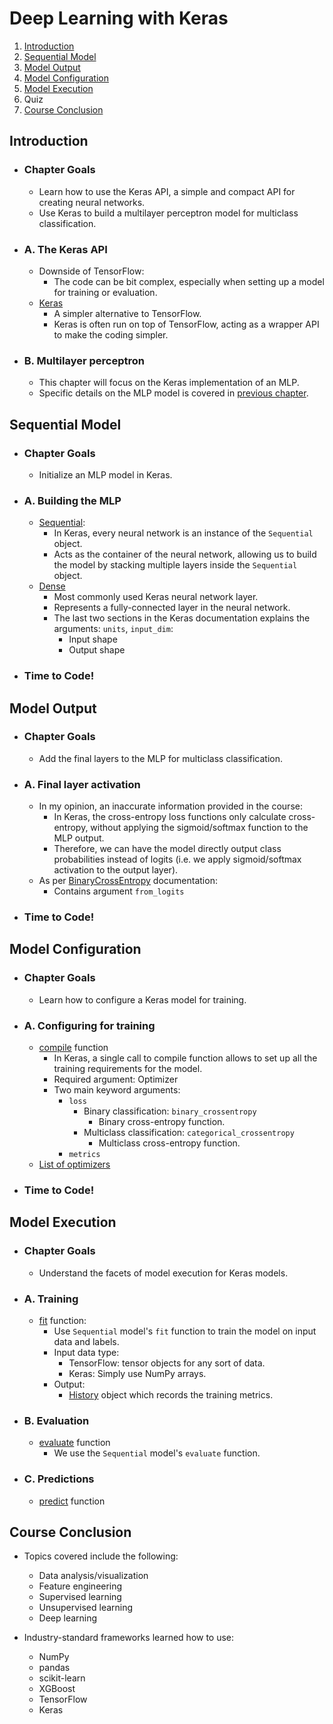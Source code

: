 # Deep Learning with Keras
1. [Introduction](#introduction)
2. [Sequential Model](#sequential-model)
3. [Model Output](#model-output)
4. [Model Configuration](#model-configuration)
5. [Model Execution](#model-execution)
6. Quiz
7. [Course Conclusion](#course-conclusion)

## Introduction
- ### Chapter Goals
    - Learn how to use the Keras API, a simple and compact API for creating neural networks.
    - Use Keras to build a multilayer perceptron model for multiclass classification.

- ### A. The Keras API
    - Downside of TensorFlow:
        - The code can be bit complex, especially when setting up a model for training or evaluation.
    - [Keras](https://keras.io/)
        - A simpler alternative to TensorFlow.
        - Keras is often run on top of TensorFlow, acting as a wrapper API to make the coding simpler.

- ### B. Multilayer perceptron
    - This chapter will focus on the Keras implementation of an MLP.
    - Specific details on the MLP model is covered in [previous chapter](./Chapter_8.md).

## Sequential Model
- ### Chapter Goals
    - Initialize an MLP model in Keras.

- ### A. Building the MLP
    - [Sequential](https://keras.io/models/sequential/):
        - In Keras, every neural network is an instance of the ```Sequential``` object.
        - Acts as the container of the neural network, allowing us to build the model by stacking multiple layers inside the ```Sequential``` object.
    - [Dense](https://keras.io/api/layers/core_layers/dense/)
        - Most commonly used Keras neural network layer.
        - Represents a fully-connected layer in the neural network.
        - The last two sections in the Keras documentation explains the arguments: ```units```, ```input_dim```:
            - Input shape
            - Output shape

- ### Time to Code!

## Model Output
- ### Chapter Goals
    - Add the final layers to the MLP for multiclass classification.

- ### A. Final layer activation
    - In my opinion, an inaccurate information provided in the course:
        - In Keras, the cross-entropy loss functions only calculate cross-entropy, without applying the sigmoid/softmax function to the MLP output.
        - Therefore, we can have the model directly output class probabilities instead of logits (i.e. we apply sigmoid/softmax activation to the output layer).
    - As per [BinaryCrossEntropy](https://www.tensorflow.org/api_docs/python/tf/keras/losses/BinaryCrossentropy) documentation:
        - Contains argument ```from_logits```

- ### Time to Code!

## Model Configuration
- ### Chapter Goals
    - Learn how to configure a Keras model for training.

- ### A. Configuring for training
    - [compile](https://keras.io/api/models/model_training_apis/) function
        - In Keras, a single call to compile function allows to set up all the training requirements for the model.
        - Required argument: Optimizer
        - Two main keyword arguments:
            - ```loss```
                - Binary classification: ```binary_crossentropy```
                    - Binary cross-entropy function.
                - Multiclass classification: ```categorical_crossentropy```
                    - Multiclass cross-entropy function.
            - ```metrics```
    - [List of optimizers](https://keras.io/optimizers/)

- ### Time to Code!

## Model Execution
- ### Chapter Goals
    - Understand the facets of model execution for Keras models.

- ### A. Training
    - [fit](https://keras.io/api/models/model_training_apis/#fit-method) function:
        - Use ```Sequential``` model's ```fit``` function to train the model on input data and labels.
        - Input data type:
            - TensorFlow: tensor objects for any sort of data.
            - Keras: Simply use NumPy arrays.
        - Output:
            - [History](https://keras.io/callbacks/#history) object which records the training metrics.

- ### B. Evaluation
    - [evaluate](https://keras.io/api/models/model_training_apis/#evaluate-method) function
        - We use the ```Sequential``` model's ```evaluate``` function.

- ### C. Predictions
    - [predict](https://keras.io/api/models/model_training_apis/#predict-method) function

## Course Conclusion
- Topics covered include the following:
    - Data analysis/visualization
    - Feature engineering
    - Supervised learning
    - Unsupervised learning
    - Deep learning

- Industry-standard frameworks learned how to use:
    - NumPy
    - pandas
    - scikit-learn
    - XGBoost
    - TensorFlow
    - Keras